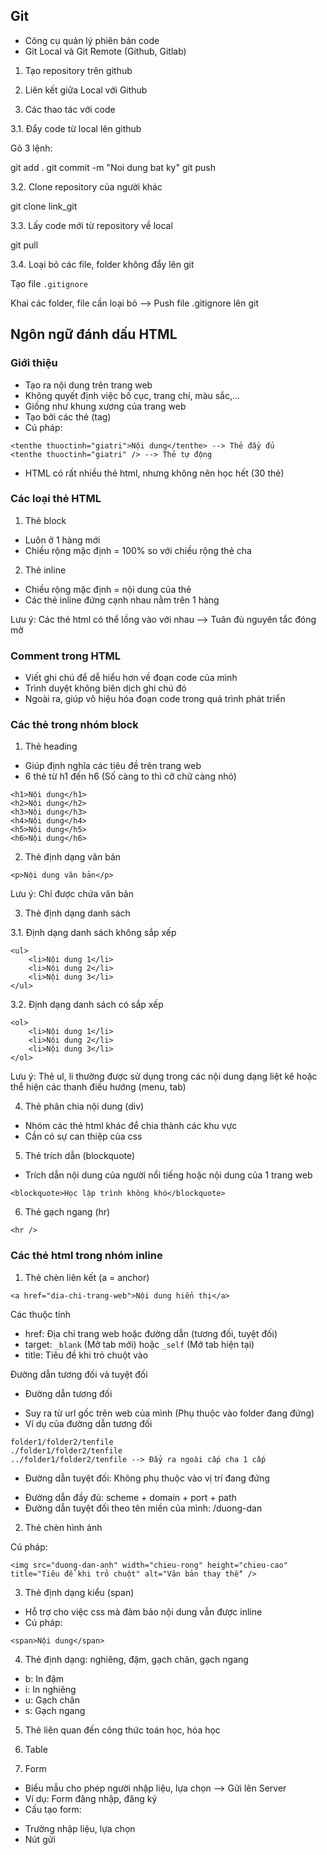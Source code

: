 ## Git

- Công cụ quản lý phiên bản code
- Git Local và Git Remote (Github, Gitlab)

1. Tạo repository trên github

2. Liên kết giữa Local với Github

3. Các thao tác với code

3.1. Đẩy code từ local lên github

Gõ 3 lệnh:

git add .
git commit -m "Noi dung bat ky"
git push

3.2. Clone repository của người khác

git clone link_git

3.3. Lấy code mới từ repository về local

git pull

3.4. Loại bỏ các file, folder không đẩy lên git

Tạo file `.gitignore`

Khai các folder, file cần loại bỏ --> Push file .gitignore lên git

## Ngôn ngữ đánh dấu HTML

### Giới thiệu

- Tạo ra nội dung trên trang web
- Không quyết định việc bố cục, trang chí, màu sắc,...
- Giống như khung xương của trang web
- Tạo bởi các thẻ (tag)
- Cú pháp:

```
<tenthe thuoctinh="giatri">Nội dung</tenthe> --> Thẻ đầy đủ
<tenthe thuoctinh="giatri" /> --> Thẻ tự động
```

- HTML có rất nhiều thẻ html, nhưng không nên học hết (30 thẻ)

### Các loại thẻ HTML

1. Thẻ block

- Luôn ở 1 hàng mới
- Chiều rộng mặc định = 100% so với chiều rộng thẻ cha

2. Thẻ inline

- Chiều rộng mặc định = nội dung của thẻ
- Các thẻ inline đứng cạnh nhau nằm trên 1 hàng

Lưu ý: Các thẻ html có thể lồng vào với nhau --> Tuân đủ nguyên tắc đóng mở

### Comment trong HTML

- Viết ghi chú để dễ hiểu hơn về đoạn code của mình
- Trình duyệt không biên dịch ghi chú đó
- Ngoài ra, giúp vô hiệu hóa đoạn code trong quá trình phát triển

### Các thẻ trong nhóm block

1. Thẻ heading

- Giúp định nghĩa các tiêu đề trên trang web
- 6 thẻ từ h1 đến h6 (Số càng to thì cỡ chữ càng nhỏ)

```
<h1>Nội dung</h1>
<h2>Nội dung</h2>
<h3>Nội dung</h3>
<h4>Nội dung</h4>
<h5>Nội dung</h5>
<h6>Nội dung</h6>
```

2. Thẻ định dạng văn bản

```
<p>Nội dung văn bản</p>
```

Lưu ý: Chỉ được chứa văn bản

3. Thẻ định dạng danh sách

3.1. Định dạng danh sách không sắp xếp

```
<ul>
    <li>Nội dung 1</li>
    <li>Nội dung 2</li>
    <li>Nội dung 3</li>
</ul>
```

3.2. Định dạng danh sách có sắp xếp

```
<ol>
    <li>Nội dung 1</li>
    <li>Nội dung 2</li>
    <li>Nội dung 3</li>
</ol>
```

Lưu ý: Thẻ ul, li thường được sử dụng trong các nội dung dạng liệt kê hoặc thể hiện các thanh điều hướng (menu, tab)

4. Thẻ phân chia nội dung (div)

- Nhóm các thẻ html khác để chia thành các khu vực
- Cần có sự can thiệp của css

5. Thẻ trích dẫn (blockquote)

- Trích dẫn nội dung của người nổi tiếng hoặc nội dung của 1 trang web

```
<blockquote>Học lập trình không khó</blockquote>
```

6. Thẻ gạch ngang (hr)

```
<hr />
```

### Các thẻ html trong nhóm inline

1. Thẻ chèn liên kết (a = anchor)

```
<a href="dia-chi-trang-web">Nội dung hiển thị</a>
```

Các thuộc tính

- href: Địa chỉ trang web hoặc đường dẫn (tương đối, tuyệt đối)
- target: `_blank` (Mở tab mới) hoặc `_self` (Mở tab hiện tại)
- title: Tiêu đề khi trỏ chuột vào

Đường dẫn tương đối và tuyệt đối

- Đường dẫn tương đối

* Suy ra từ url gốc trên web của mình (Phụ thuộc vào folder đang đứng)
* Ví dụ của đường dẫn tương đối

```
folder1/folder2/tenfile
./folder1/folder2/tenfile
../folder1/folder2/tenfile --> Đẩy ra ngoài cấp cha 1 cấp
```

- Đường dẫn tuyệt đối: Không phụ thuộc vào vị trí đang đứng

* Đường dẫn đầy đủ: scheme + domain + port + path
* Đường dẫn tuyệt đối theo tên miền của mình: /duong-dan

2. Thẻ chèn hình ảnh

Cú pháp:

```
<img src="duong-dan-anh" width="chieu-rong" height="chieu-cao" title="Tiêu đề khi trỏ chuột" alt="Văn bản thay thế" />
```

3. Thẻ định dạng kiểu (span)

- Hỗ trợ cho việc css mà đảm bảo nội dung vẫn được inline
- Cú pháp:

```
<span>Nội dung</span>
```

4. Thẻ định dạng: nghiêng, đậm, gạch chân, gạch ngang

- b: In đậm
- i: In nghiêng
- u: Gạch chân
- s: Gạch ngang

5. Thẻ liên quan đến công thức toán học, hóa học

6. Table

7. Form

- Biểu mẫu cho phép người nhập liệu, lựa chọn --> Gửi lên Server
- Ví dụ: Form đăng nhập, đăng ký
- Cấu tạo form:

* Trường nhập liệu, lựa chọn
* Nút gửi

